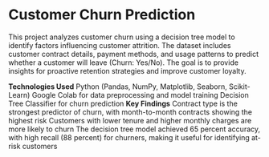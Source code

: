 # Customer Churn Prediction
This project analyzes customer churn using a decision tree model to identify factors influencing customer attrition. 
The dataset includes customer contract details, payment methods, and usage patterns to predict whether a customer will leave (Churn: Yes/No). 
The goal is to provide insights for proactive retention strategies and improve customer loyalty.

**Technologies Used**
Python (Pandas, NumPy, Matplotlib, Seaborn, Scikit-Learn)
Google Colab for data preprocessing and model training
Decision Tree Classifier for churn prediction
**Key Findings**
Contract type is the strongest predictor of churn, with month-to-month contracts showing the highest risk
Customers with lower tenure and higher monthly charges are more likely to churn
The decision tree model achieved 65 percent accuracy, with high recall (88 percent) for churners, making it useful for identifying at-risk customers
